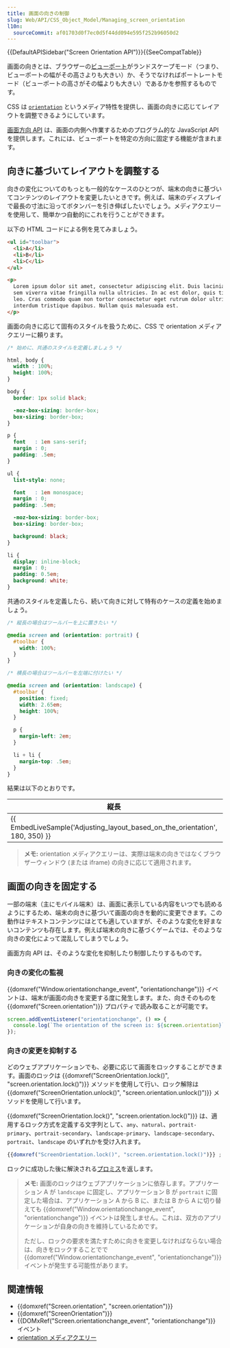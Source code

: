 ```yaml
---
title: 画面の向きの制御
slug: Web/API/CSS_Object_Model/Managing_screen_orientation
l10n:
  sourceCommit: af01703d0f7ec0d5f44dd094e595f252b96050d2
---
```


{{DefaultAPISidebar("Screen Orientation API")}}{{SeeCompatTable}}

画面の向きとは、ブラウザーの[ビューポート](/ja/docs/Glossary/Viewport)がランドスケープモード（つまり、ビューポートの幅がその高さよりも大きい）か、そうでなければポートレートモード（ビューポートの高さがその幅よりも大きい）であるかを参照するものです。

CSS は [`orientation`](/ja/docs/Web/CSS/Media_Queries/Using_media_queries#orientation) というメディア特性を提供し、画面の向きに応じてレイアウトを調整できるようにしています。

[画面方向 API](/ja/docs/Web/API/Screen_Orientation_API) は、画面の内側へ作業するためのプログラム的な JavaScript API を提供します。これには、ビューポートを特定の方向に固定する機能が含まれます。

## 向きに基づいてレイアウトを調整する

向きの変化についてのもっとも一般的なケースのひとつが、端末の向きに基づいてコンテンツのレイアウトを変更したいときです。例えば、端末のディスプレイで最長の寸法に沿ってボタンバーを引き伸ばしたいでしょう。メディアクエリーを使用して、簡単かつ自動的にこれを行うことができます。

以下の HTML コードによる例を見てみましょう。

```html
<ul id="toolbar">
  <li>A</li>
  <li>B</li>
  <li>C</li>
</ul>

<p>
  Lorem ipsum dolor sit amet, consectetur adipiscing elit. Duis lacinia nisi nec
  sem viverra vitae fringilla nulla ultricies. In ac est dolor, quis tincidunt
  leo. Cras commodo quam non tortor consectetur eget rutrum dolor ultricies. Ut
  interdum tristique dapibus. Nullam quis malesuada est.
</p>
```

画面の向きに応じて固有のスタイルを扱うために、CSS で orientation メディアクエリーに頼ります。

```css
/* 始めに、共通のスタイルを定義しましょう */

html, body {
  width : 100%;
  height: 100%;
}

body {
  border: 1px solid black;

  -moz-box-sizing: border-box;
  box-sizing: border-box;
}

p {
  font   : 1em sans-serif;
  margin : 0;
  padding: .5em;
}

ul {
  list-style: none;

  font   : 1em monospace;
  margin : 0;
  padding: .5em;

  -moz-box-sizing: border-box;
  box-sizing: border-box;

  background: black;
}

li {
  display: inline-block;
  margin : 0;
  padding: 0.5em;
  background: white;
}
```

共通のスタイルを定義したら、続いて向きに対して特有のケースの定義を始めましょう。

```css
/* 縦長の場合はツールバーを上に置きたい */

@media screen and (orientation: portrait) {
  #toolbar {
    width: 100%;
  }
}

/* 横長の場合はツールバーを左端に付けたい */

@media screen and (orientation: landscape) {
  #toolbar {
    position: fixed;
    width: 2.65em;
    height: 100%;
  }

  p {
    margin-left: 2em;
  }

  li + li {
    margin-top: .5em;
  }
}
```

結果は以下のとおりです。

<table class="no-markdown">
  <thead>
    <tr>
      <th scope="col">縦長</th>
      <th scope="col">横長</th>
    </tr>
  </thead>
  <tbody>
    <tr>
      <td>
        <div>
          {{ EmbedLiveSample('Adjusting_layout_based_on_the_orientation', 180, 350) }}
        </div>
      </td>
      <td>
        <div>
          {{ EmbedLiveSample('Adjusting_layout_based_on_the_orientation', 350, 180) }}
        </div>
      </td>
    </tr>
  </tbody>
</table>

> **メモ:** orientation メディアクエリーは、実際は端末の向きではなくブラウザーウィンドウ (または iframe) の向きに応じて適用されます。

## 画面の向きを固定する

一部の端末（主にモバイル端末）は、画面に表示している内容をいつでも読めるようにするため、端末の向きに基づいて画面の向きを動的に変更できます。この動作はテキストコンテンツにはとても適していますが、そのような変化を好まないコンテンツも存在します。例えば端末の向きに基づくゲームでは、そのような向きの変化によって混乱してしまうでしょう。

画面方向 API は、そのような変化を抑制したり制御したりするものです。

### 向きの変化の監視

{{domxref("Window.orientationchange_event", "orientationchange")}} イベントは、端末が画面の向きを変更する度に発生します。また、向きそのものを {{domxref("Screen.orientation")}} プロパティで読み取ることが可能です。

```js
screen.addEventListener("orientationchange", () => {
  console.log(`The orientation of the screen is: ${screen.orientation}`);
});
```

### 向きの変更を抑制する

どのウェブアプリケーションでも、必要に応じて画面をロックすることができます。画面のロックは {{domxref("ScreenOrientation.lock()", "screen.orientation.lock()")}} メソッドを使用して行い、ロック解除は {{domxref("ScreenOrientation.unlock()", "screen.orientation.unlock()")}} メソッドを使用して行います。

{{domxref("ScreenOrientation.lock()", "screen.orientation.lock()")}} は、適用するロック方式を定義する文字列として、`any`、`natural`、`portrait-primary`、`portrait-secondary`、`landscape-primary`、`landscape-secondary`、`portrait`、`landscape` のいずれかを受け入れます。

```js
{{domxref("ScreenOrientation.lock()", "screen.orientation.lock()")}} ;
```

ロックに成功した後に解決される[プロミス](/ja/docs/Web/JavaScript/Reference/Global_Objects/Promise)を返します。

> **メモ:** 画面のロックはウェブアプリケーションに依存します。アプリケーション A が `landscape` に固定し、アプリケーション B が `portrait` に固定した場合は、アプリケーション A から B に、または B から A に切り替えても {{domxref("Window.orientationchange_event", "orientationchange")}} イベントは発生しません。これは、双方のアプリケーションが自身の向きを維持しているためです。
>
> ただし、ロックの要求を満たすために向きを変更しなければならない場合は、向きをロックすることでで {{domxref("Window.orientationchange_event", "orientationchange")}} イベントが発生する可能性があります。

## 関連情報

- {{domxref("Screen.orientation", "screen.orientation")}}
- {{domxref("ScreenOrientation")}}
- {{DOMxRef("Screen.orientationchange_event", "orientationchange")}} イベント
- [orientation メディアクエリー](/ja/docs/Web/CSS/Media_Queries/Using_media_queries#orientation)

